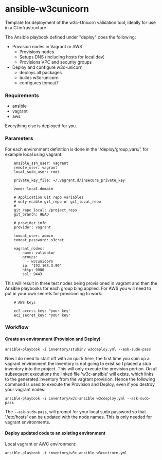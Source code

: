 # ansible-w3cunicorn

Template for deployment of the w3c-Unicorn validation tool, ideally for use in a CI infrastructure

The Ansible playbook defined under "deploy" does the following:

- Provision nodes in Vagrant or AWS
    - Provisions nodes
    - Setups DNS (including hosts for local dev)
    - Provisions VPC and security groups
- Deploy and configure w3c-unicorn
    - deploys all packages
    - builds w3c-unicorn
    - configures tomcat7

### Requirements

- ansible
- vagrant
- aws

Everything else is deployed for you.

### Parameters
For each environment definition is done in the '/deploy/group_vars/', for example local using vagrant:

        ansible_ssh_user: vagrant
        remote_user: vagrant
        local_sudo_user: root

        private_key_file: ~/.vagrant.d/insecure_private_key

        zone: local.domain

        # Application Git repo variables
        # only enable git_repo or git_local_repo
        #
        git_repo_local: /project_repo
        git_branch: HEAD

        # provider info
        provider: vagrant

        tomcat_user: admin
        tomcat_password: s3cret

        vagrant_nodes:
          - name: validator
            groups:
              - w3cunicorn
            ip: '192.168.3.90'
            http: 9080
            ssl: 9443

This will result in three test nodes being provisioned in vagrant and then the Ansible playbooks for each group bing applied.
For AWS  you will need to put in your own secrets for provisioning to work:

        # AWS keys

        ec2_access_key: "your key"
        ec2_secret_key: "your key"


### Workflow

#### Create an environment (Provision and Deploy)

    ansible-playbook -i inventory/stubinv w3cdeploy.yml --ask-sudo-pass

Now I do need to start off with an quirk here, the first time you spin up a vagrant environment the inventory is not
going to exist so I placed a stub inventory into the project. This will only execute the provision portion.
On all subsequent executions the linked file 'w3c-ansible' will exists, which links to the generated inventory from the vagrant provision.
Hence the following command is used to execute the Provision and Deploy, even if you destroy your vagrant nodes:

    ansible-playbook -i inventory/w3c-ansible w3cdeploy.yml --ask-sudo-pass

The `--ask-sudo-pass`, will prompt for your local sudo password so that '/etc/hosts' can be updated with the node names. This is only needed for vagrant environments.


#### Deploy updated code to an existing environment

Local vagrant or AWC environment:

    ansible-playbook -i inventory/w3c-ansible w3cunicorn.yml

